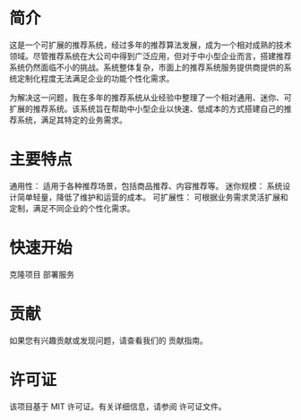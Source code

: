 # 简介
这是一个可扩展的推荐系统，经过多年的推荐算法发展，成为一个相对成熟的技术领域。尽管推荐系统在大公司中得到广泛应用，但对于中小型企业而言，搭建推荐系统仍然面临不小的挑战。系统整体复杂，市面上的推荐系统服务提供商提供的系统定制化程度无法满足企业的功能个性化需求。

为解决这一问题，我在多年的推荐系统从业经验中整理了一个相对通用、迷你、可扩展的推荐系统。该系统旨在帮助中小型企业以快速、低成本的方式搭建自己的推荐系统，满足其特定的业务需求。

# 主要特点
通用性： 适用于各种推荐场景，包括商品推荐、内容推荐等。
迷你规模： 系统设计简单轻量，降低了维护和运营的成本。
可扩展性： 可根据业务需求灵活扩展和定制，满足不同企业的个性化需求。

# 快速开始
克隆项目
部署服务 

# 贡献
如果您有兴趣贡献或发现问题，请查看我们的 贡献指南。

# 许可证
该项目基于 MIT 许可证。有关详细信息，请参阅 许可证文件。